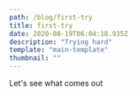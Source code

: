 ```yaml
---
path: /blog/first-try
title: first-try
date: 2020-08-19T06:04:18.935Z
description: "Trying hard"
template: "main-template"
thumbnail: ""
---
```

Let's see what comes out
